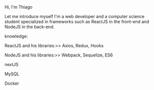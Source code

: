 Hi, I'm Thiago

Let me introduce myself
I'm a web developer and a computer science student specialized in frameworks such as ReactJS in the front-end and NodeJS in the back-end.

knowledge:

ReactJS and his libraries:>> Axios, Redux, Hooks

NodeJS and his libraries:>> Webpack, Sequelize, ES6

nextJS

MySQL

Docker
